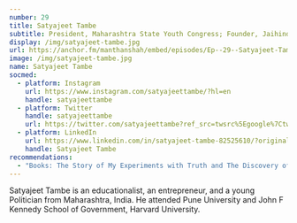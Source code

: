 ```yaml
---
number: 29
title: Satyajeet Tambe
subtitle: President, Maharashtra State Youth Congress; Founder, Jaihind Yuva Manch
display: /img/satyajeet-tambe.jpg
url: https://anchor.fm/manthanshah/embed/episodes/Ep--29--Satyajeet-Tambe-President--Maharashtra-State-Youth-Congress-Founder--Jaihind-Yuva-Manch-e1974qi/a-a6oob9q
image: /img/satyajeet-tambe.jpg
name: Satyajeet Tambe
socmed:
  - platform: Instagram
    url: https://www.instagram.com/satyajeettambe/?hl=en
    handle: satyajeettambe
  - platform: Twitter
    handle: satyajeettambe
    url: https://twitter.com/satyajeettambe?ref_src=twsrc%5Egoogle%7Ctwcamp%5Eserp%7Ctwgr%5Eauthor
  - platform: LinkedIn
    url: https://www.linkedin.com/in/satyajeet-tambe-82525610/?originalSubdomain=in
    handle: Satyajeet Tambe
recommendations:
  - "Books: The Story of My Experiments with Truth and The Discovery of India"
---
```

<!--StartFragment-->

Satyajeet Tambe is an educationalist, an entrepreneur, and a young Politician from Maharashtra, India. He attended Pune University and John F Kennedy School of Government, Harvard University. 

<!--EndFragment-->